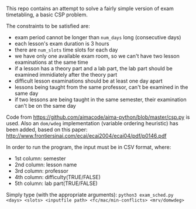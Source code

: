 This repo contains an attempt to solve a fairly simple version of exam timetabling, a basic CSP problem.

The constraints to be satisfied are:
- exam period cannot be longer than `num_days` long (consecutive days)
- each lesson's exam duration is 3 hours
- there are `num_slots` time slots for each day
- we have only one available exam room, so we can't have two lesson examinations at the same time
- if a lesson has a theory part and a lab part, the lab part should be examined immidiately after the theory part
- difficult lesson examinations should be at least one day apart
- lessons being taught from the same professor, can't be examined in the same day
- if two lessons are being taught in the same semester, their examination can't be on the same day


Code from https://github.com/aimacode/aima-python/blob/master/csp.py is used. 
Also an `dom/wdeg` implementation (variable ordering heuristic) has been added, based on this paper:  http://www.frontiersinai.com/ecai/ecai2004/ecai04/pdf/p0146.pdf

In order to run the program, the input must be in CSV format, where:
- 1st column: semester
- 2nd column: lesson name
- 3rd column: professor
- 4th column: difficulty(TRUE/FALSE)
- 5th column: lab part(TRUE/FALSE)


Simply type (with the appropriate arguments):
`python3 exam_sched.py <days> <slots> <inputfile path>
<fc/mac/min-conflicts> <mrv/domwdeg>`
